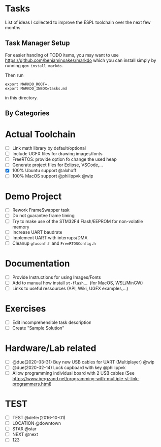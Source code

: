 # Tasks

List of ideas I collected to improve the ESPL toolchain over the next few months.

## Task Manager Setup

For easier handing of TODO items, you may want to use https://github.com/benjaminoakes/markdo which you can install simply by running `gem install markdo`.

Then run
```
export MARKDO_ROOT=.
export MARKDO_INBOX=tasks.md
```

in this directory.

## By Categories

# Actual Toolchain

- [ ] Link math library by default/optional
- [ ] Include UGFX files for drawing images/fonts
- [ ] FreeRTOS: provide option fo change the used heap
- [ ] Generate project files for Eclipse, VSCode,...
- [x] 100% Ubuntu support @alxhoff
- [ ] 100% MacOS support @philippvk @wip

# Demo Project

- [ ] Rework FrameSwapper task
- [ ] Do not guarantee frame timing
- [ ] Try to make use of the STM32F4 Flash/EEPROM for non-volatile memory
- [ ] Increase UART baudrate
- [ ] Implement UART with interrups/DMA
- [ ] Cleanup `gfxconf.h` and `FreeRTOSConfig.h`

# Documentation

- [ ] Provide Instructions for using Images/Fonts
- [ ] Add to manual how install `st-flash`,... (for MacOS, WSL/MinGW)
- [ ] Links to useful ressources (API, Wiki, UGFX examples,...)

# Exercises

- [ ] Edit incomprehensible task description
- [ ] Create "Sample Solution"

# Hardware/Lab related

- [ ] @due(2020-03-31) Buy new USB cables for UART (Multiplayer) @wip
- [ ] @due(2020-02-14) Lock cupboard with key @philippvk
- [ ] Allow programming individual board with 2 USB cables (See https://www.bergzand.net/programming-with-multiple-st-link-programmers.html)

# TEST

- [ ] TEST @defer(2016-10-01)
- [ ] LOCATION @downtown
- [ ] STAR @star
- [ ] NEXT @next
- [ ] 123
